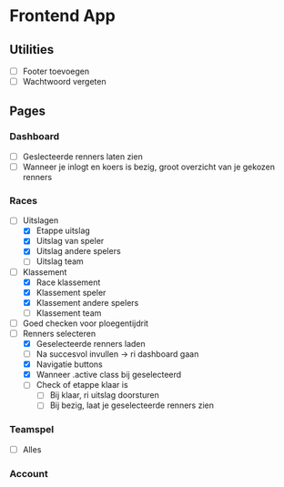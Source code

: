 <!-- TODO -->

# Frontend App

## Utilities

- [ ] Footer toevoegen
- [ ] Wachtwoord vergeten

## Pages

### Dashboard

- [ ] Geslecteerde renners laten zien
- [ ] Wanneer je inlogt en koers is bezig, groot overzicht van je gekozen renners

### Races

- [ ] Uitslagen
  - [x] Etappe uitslag
  - [x] Uitslag van speler
  - [x] Uitslag andere spelers
  - [ ] Uitslag team

- [ ] Klassement
  - [x] Race klassement
  - [x] Klassement speler
  - [x] Klassement andere spelers
  - [ ] Klassement team

- [ ] Goed checken voor ploegentijdrit
- [ ] Renners selecteren
  - [x] Geselecteerde renners laden
  - [ ] Na succesvol invullen -> ri dashboard gaan
  - [x] Navigatie buttons
  - [x] Wanneer .active class bij geselecteerd
  - [ ] Check of etappe klaar is
    - [ ] Bij klaar, ri uitslag doorsturen
    - [ ] Bij bezig, laat je geselecteerde renners zien

### Teamspel

- [ ] Alles

### Account
